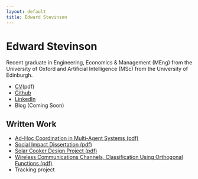 ```yaml
---
layout: default
title: Edward Stevinson
---
```


# Edward Stevinson

Recent graduate in Engineering, Economics & Management (MEng) from the University of Oxford and Artificial Intelligence (MSc) from the University of Edinburgh.

* [CV](assets/stevinson_cv.pdf)(pdf)
* [Github](https://www.github.com/stevinson)
* [LinkedIn](https://uk.linkedin.com/in/edward-stevinson-971b98124)
* Blog (Coming Soon)

## Written Work

* [Ad-Hoc Coordination in Multi-Agent Systems (pdf)](assets/adhoc_coord.pdf)
* [Social Impact Dissertation (pdf)](assets/3space_report.pdf)
* [Solar Cooker Design Project (pdf)](assets/)
* [Wireless Communications Channels, Classification Using Orthogonal Functions (pdf)](assets/)
* Tracking project






